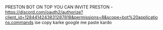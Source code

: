 PRESTON BOT ON TOP YOU CAN INVITE PRESTON - https://discord.com/oauth2/authorize?client_id=1284414243831287818&permissions=8&scope=bot%20applications.commands ise copy karke google me paste kardo
